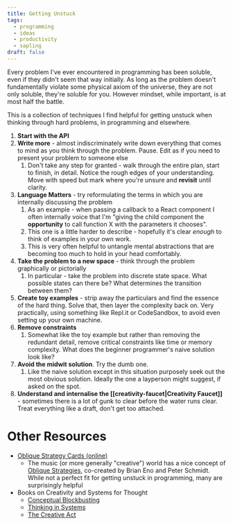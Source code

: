 ```yaml
---
title: Getting Unstuck
tags:
  - programming
  - ideas
  - productivity
  - sapling
draft: false
---
```

Every problem I've ever encountered in programming has been soluble, even if they didn't seem that way initially. As long as the problem doesn't fundamentally violate some physical axiom of the universe, they are not only soluble, they're soluble for you. However mindset, while important, is at most half the battle.

This is a collection of techniques I find helpful for getting unstuck when thinking through hard problems, in programming and elsewhere. 

1. **Start with the API**
2. **Write more** - almost indiscriminately write down everything that comes to mind as you think through the problem. Pause. Edit as if you need to present your problem to someone else
	1. Don't take any step for granted - walk through the entire plan, start to finish, in detail. Notice the rough edges of your understanding. Move with speed but mark where you're unsure and **revisit** until clarity.
3. **Language Matters** - try reformulating the terms in which you are internally discussing the problem
	1. As an example - when passing a callback to a React component I often internally voice that I'm "giving the child component the **opportunity** to call function X with the parameters it chooses". 
	3. This one is a little harder to describe - hopefully it's clear *enough* to think of examples in your own work.
	4. This is very often helpful to untangle mental abstractions that are becoming too much to hold in your head comfortably.
4. **Take the problem to a new space** - think through the problem graphically or pictorially
	1. In particular - take the problem into discrete state space. What possible states can there be? What determines the transition between them?
5. **Create toy examples** - strip away the particulars and find the essence of the hard thing. Solve that, then layer the complexity back on. Very practically, using something like Repl.it or CodeSandbox, to avoid even setting up your own machine.
6. **Remove constraints**
	1. Somewhat like the toy example but rather than removing the redundant detail, remove critical constraints like time or memory complexity. What does the beginner programmer's naive solution look like?
7. **Avoid the midwit solution**. Try the dumb one.
	1. Like the naive solution except in this situation purposely seek out the most obvious solution. Ideally the one a layperson might suggest, if asked on the spot.
8. **Understand and internalise the [[creativity-faucet|Creativity Faucet]]** - sometimes there is a lot of gunk to clear before the water runs clear. Treat everything like a draft, don't get too attached.
# Other Resources

- [Oblique Strategy Cards (online)](http://stoney.sb.org/eno/oblique.html)
	- The music (or more generally "creative") world has a nice concept of [Oblique Strategies](https://en.wikipedia.org/wiki/Oblique_Strategies), co-created by Brian Eno and Peter Schmidt. While not a perfect fit for getting unstuck in programming, many are surprisingly helpful 
- Books on Creativity and Systems for Thought
	- [Conceptual Blockbusting](https://www.amazon.co.uk/Conceptual-Blockbusting-Fifth-Guide-Better/dp/1541674049/ref=asc_df_1541674049/?tag=googshopuk-21&linkCode=df0&hvadid=375385640104&hvpos=&hvnetw=g&hvrand=15573525032855380342&hvpone=&hvptwo=&hvqmt=&hvdev=c&hvdvcmdl=&hvlocint=&hvlocphy=9044962&hvtargid=pla-814280789489&psc=1&mcid=f4d0d05d7f873b439e3305c50deec3fe&th=1&psc=1&tag=&adgrpid=76471991906&hvpone=&hvptwo=&hvadid=375385640104&hvpos=&hvnetw=g&hvrand=15573525032855380342&hvqmt=&hvdev=c&hvdvcmdl=&hvlocint=&hvlocphy=9044962&hvtargid=pla-814280789489)
	- [Thinking in Systems](https://www.amazon.co.uk/Thinking-Systems-Primer-Donella-Meadows/dp/1603580557/ref=sr_1_1?crid=1FHPQTTZMZQVI&keywords=thinking+in+systems&qid=1701213142&s=books&sprefix=thinking+in+systems,stripbooks,75&sr=1-1)
	- [The Creative Act](https://www.amazon.co.uk/Creative-Act-Way-Being/dp/1838858636/ref=sr_1_1?crid=2SWV0P0MTFPQG&keywords=the+creative+act&qid=1701213166&s=books&sprefix=the+creative+act,stripbooks,86&sr=1-1)


